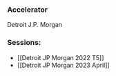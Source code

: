 
### Accelerator
Detroit J.P. Morgan
 
### Sessions: 
- [[Detroit JP Morgan 2022 T5]]
- [[Detroit JP Morgan 2023 April]]



